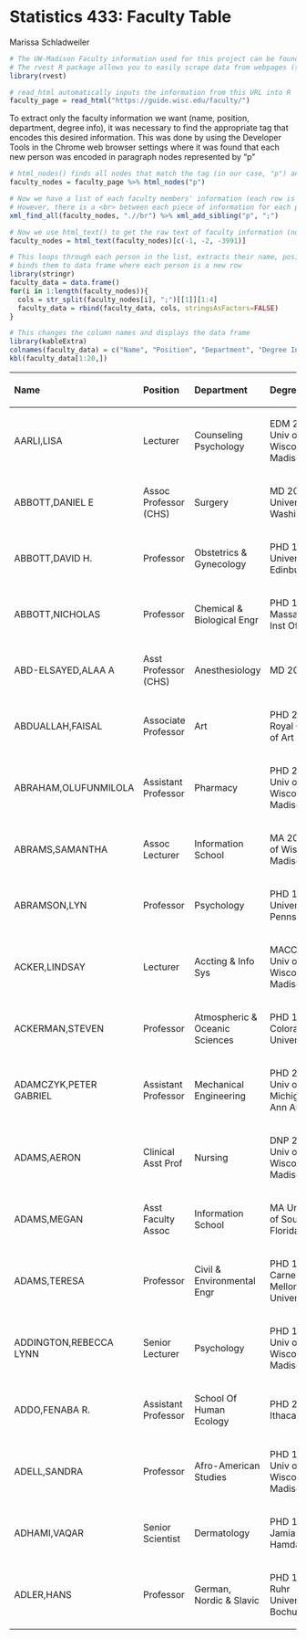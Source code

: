 Statistics 433: Faculty Table
================
Marissa Schladweiler

``` r
# The UW-Madison Faculty information used for this project can be found at the URL below
# The rvest R package allows you to easily scrape data from webpages (similar to BeautifulSoup in Python)
library(rvest)

# read_html automatically inputs the information from this URL into R
faculty_page = read_html("https://guide.wisc.edu/faculty/")
```

To extract only the faculty information we want (name, position,
department, degree info), it was necessary to find the appropriate tag
that encodes this desired information. This was done by using the
Developer Tools in the Chrome web browser settings where it was found
that each new person was encoded in paragraph nodes represented by
“p”

``` r
# html_nodes() finds all nodes that match the tag (in our case, "p") and puts each of those elements in a list
faculty_nodes = faculty_page %>% html_nodes("p")

# Now we have a list of each faculty members' information (each row is a new person)
# However, there is a <br> between each piece of information for each person, so xml_find_all and xml_add_sibling finds these and replaces them with ";" for easier separation later
xml_find_all(faculty_nodes, ".//br") %>% xml_add_sibling("p", ";")

# Now we use html_text() to get the raw text of faculty information (now separated by semicolons), and remove non-faculty information (first two rows and last row)
faculty_nodes = html_text(faculty_nodes)[c(-1, -2, -3991)]
```

``` r
# This loops through each person in the list, extracts their name, position, department, and degree info and 
# binds them to data frame where each person is a new row
library(stringr)
faculty_data = data.frame()
for(i in 1:length(faculty_nodes)){
  cols = str_split(faculty_nodes[i], ";")[[1]][1:4]
  faculty_data = rbind(faculty_data, cols, stringsAsFactors=FALSE)
}
```

``` r
# This changes the column names and displays the data frame
library(kableExtra)
colnames(faculty_data) = c("Name", "Position", "Department", "Degree Info")
kbl(faculty_data[1:20,])
```

<table>

<thead>

<tr>

<th style="text-align:left;">

Name

</th>

<th style="text-align:left;">

Position

</th>

<th style="text-align:left;">

Department

</th>

<th style="text-align:left;">

Degree Info

</th>

</tr>

</thead>

<tbody>

<tr>

<td style="text-align:left;">

AARLI,LISA

</td>

<td style="text-align:left;">

Lecturer

</td>

<td style="text-align:left;">

Counseling Psychology

</td>

<td style="text-align:left;">

EDM 2000 Univ of Wisconsin-Madison

</td>

</tr>

<tr>

<td style="text-align:left;">

ABBOTT,DANIEL E

</td>

<td style="text-align:left;">

Assoc Professor (CHS)

</td>

<td style="text-align:left;">

Surgery

</td>

<td style="text-align:left;">

MD 2016 University of Washington

</td>

</tr>

<tr>

<td style="text-align:left;">

ABBOTT,DAVID H.

</td>

<td style="text-align:left;">

Professor

</td>

<td style="text-align:left;">

Obstetrics & Gynecology

</td>

<td style="text-align:left;">

PHD 1979 University of Edinburgh

</td>

</tr>

<tr>

<td style="text-align:left;">

ABBOTT,NICHOLAS

</td>

<td style="text-align:left;">

Professor

</td>

<td style="text-align:left;">

Chemical & Biological Engr

</td>

<td style="text-align:left;">

PHD 1991 Massachusetts Inst Of Tech

</td>

</tr>

<tr>

<td style="text-align:left;">

ABD-ELSAYED,ALAA A

</td>

<td style="text-align:left;">

Asst Professor (CHS)

</td>

<td style="text-align:left;">

Anesthesiology

</td>

<td style="text-align:left;">

MD 2000

</td>

</tr>

<tr>

<td style="text-align:left;">

ABDUALLAH,FAISAL

</td>

<td style="text-align:left;">

Associate Professor

</td>

<td style="text-align:left;">

Art

</td>

<td style="text-align:left;">

PHD 2012 Royal College of Art

</td>

</tr>

<tr>

<td style="text-align:left;">

ABRAHAM,OLUFUNMILOLA

</td>

<td style="text-align:left;">

Assistant Professor

</td>

<td style="text-align:left;">

Pharmacy

</td>

<td style="text-align:left;">

PHD 2013 Univ of Wisconsin-Madison

</td>

</tr>

<tr>

<td style="text-align:left;">

ABRAMS,SAMANTHA

</td>

<td style="text-align:left;">

Assoc Lecturer

</td>

<td style="text-align:left;">

Information School

</td>

<td style="text-align:left;">

MA 2017 Univ of Wisconsin-Madison

</td>

</tr>

<tr>

<td style="text-align:left;">

ABRAMSON,LYN

</td>

<td style="text-align:left;">

Professor

</td>

<td style="text-align:left;">

Psychology

</td>

<td style="text-align:left;">

PHD 1978 University of Pennsylvania

</td>

</tr>

<tr>

<td style="text-align:left;">

ACKER,LINDSAY

</td>

<td style="text-align:left;">

Lecturer

</td>

<td style="text-align:left;">

Accting & Info Sys

</td>

<td style="text-align:left;">

MACC 2005 Univ of Wisconsin-Madison

</td>

</tr>

<tr>

<td style="text-align:left;">

ACKERMAN,STEVEN

</td>

<td style="text-align:left;">

Professor

</td>

<td style="text-align:left;">

Atmospheric & Oceanic Sciences

</td>

<td style="text-align:left;">

PHD 1987 Colorado State University

</td>

</tr>

<tr>

<td style="text-align:left;">

ADAMCZYK,PETER GABRIEL

</td>

<td style="text-align:left;">

Assistant Professor

</td>

<td style="text-align:left;">

Mechanical Engineering

</td>

<td style="text-align:left;">

PHD 2008 Univ of Michigan at Ann Arbor

</td>

</tr>

<tr>

<td style="text-align:left;">

ADAMS,AERON

</td>

<td style="text-align:left;">

Clinical Asst Prof

</td>

<td style="text-align:left;">

Nursing

</td>

<td style="text-align:left;">

DNP 2017 Univ of Wisconsin-Madison

</td>

</tr>

<tr>

<td style="text-align:left;">

ADAMS,MEGAN

</td>

<td style="text-align:left;">

Asst Faculty Assoc

</td>

<td style="text-align:left;">

Information School

</td>

<td style="text-align:left;">

MA University of South Florida

</td>

</tr>

<tr>

<td style="text-align:left;">

ADAMS,TERESA

</td>

<td style="text-align:left;">

Professor

</td>

<td style="text-align:left;">

Civil & Environmental Engr

</td>

<td style="text-align:left;">

PHD 1989 Carnegie-Mellon University

</td>

</tr>

<tr>

<td style="text-align:left;">

ADDINGTON,REBECCA LYNN

</td>

<td style="text-align:left;">

Senior Lecturer

</td>

<td style="text-align:left;">

Psychology

</td>

<td style="text-align:left;">

PHD 1998 Univ of Wisconsin-Madison

</td>

</tr>

<tr>

<td style="text-align:left;">

ADDO,FENABA R.

</td>

<td style="text-align:left;">

Assistant Professor

</td>

<td style="text-align:left;">

School Of Human Ecology

</td>

<td style="text-align:left;">

PHD 2012 Ithaca College

</td>

</tr>

<tr>

<td style="text-align:left;">

ADELL,SANDRA

</td>

<td style="text-align:left;">

Professor

</td>

<td style="text-align:left;">

Afro-American Studies

</td>

<td style="text-align:left;">

PHD 1989 Univ of Wisconsin-Madison

</td>

</tr>

<tr>

<td style="text-align:left;">

ADHAMI,VAQAR

</td>

<td style="text-align:left;">

Senior Scientist

</td>

<td style="text-align:left;">

Dermatology

</td>

<td style="text-align:left;">

PHD 1998 Jamia Hamdard

</td>

</tr>

<tr>

<td style="text-align:left;">

ADLER,HANS

</td>

<td style="text-align:left;">

Professor

</td>

<td style="text-align:left;">

German, Nordic & Slavic

</td>

<td style="text-align:left;">

PHD 1978 Ruhr Universitat Bochum

</td>

</tr>

</tbody>

</table>
